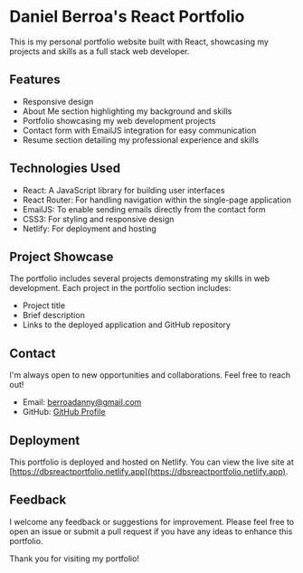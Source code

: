 # Daniel Berroa's React Portfolio

This is my personal portfolio website built with React, showcasing my projects and skills as a full stack web developer.

## Features

- Responsive design
- About Me section highlighting my background and skills
- Portfolio showcasing my web development projects
- Contact form with EmailJS integration for easy communication
- Resume section detailing my professional experience and skills

## Technologies Used

- React: A JavaScript library for building user interfaces
- React Router: For handling navigation within the single-page application
- EmailJS: To enable sending emails directly from the contact form
- CSS3: For styling and responsive design
- Netlify: For deployment and hosting

## Project Showcase

The portfolio includes several projects demonstrating my skills in web development. Each project in the portfolio section includes:

- Project title
- Brief description
- Links to the deployed application and GitHub repository

## Contact

I'm always open to new opportunities and collaborations. Feel free to reach out!

- Email: [berroadanny@gmail.com](mailto:berroadanny@gmail.com)
- GitHub: [GitHub Profile](https://github.com/Daniel639)

## Deployment

This portfolio is deployed and hosted on Netlify. You can view the live site at [https://dbsreactportfolio.netlify.app](https://dbsreactportfolio.netlify.app).

## Feedback

I welcome any feedback or suggestions for improvement. Please feel free to open an issue or submit a pull request if you have any ideas to enhance this portfolio.

Thank you for visiting my portfolio!
